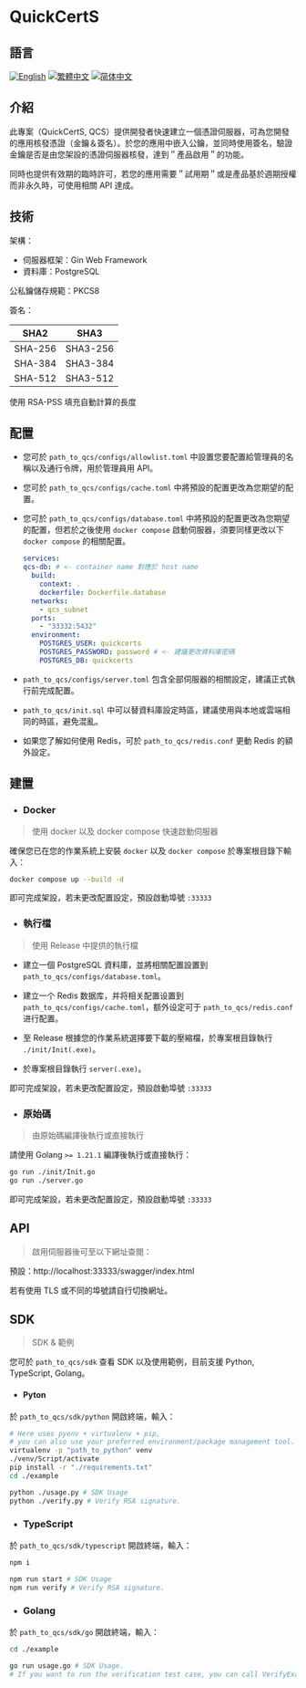 # QuickCertS

## 語言

<p>
    <a href="./README.md"><img alt="English" src="https://img.shields.io/badge/English-000000?style=for-the-badge"></img></a>
    <a href="./README-zhHant.md"><img alt="繁體中文" src="https://img.shields.io/badge/繁體中文-000000?style=for-the-badge"></img></a>
    <a href="./README-zhHans.md"><img alt="简体中文" src="https://img.shields.io/badge/简体中文-000000?style=for-the-badge"></img></a>
</p>

## 介紹

此專案（QuickCertS, QCS）提供開發者快速建立一個憑證伺服器，可為您開發的應用核發憑證（金鑰＆簽名）。於您的應用中嵌入公鑰，並同時使用簽名，驗證金鑰是否是由您架設的憑證伺服器核發，達到＂產品啟用＂的功能。

同時也提供有效期的臨時許可，若您的應用需要＂試用期＂或是產品基於週期授權而非永久時，可使用相關 API 達成。

## 技術

架構：

- 伺服器框架：Gin Web Framework
- 資料庫：PostgreSQL

公私鑰儲存規範：PKCS8

簽名：

| SHA2    | SHA3     |
| ------- | -------- |
| SHA-256 | SHA3-256 |
| SHA-384 | SHA3-384 |
| SHA-512 | SHA3-512 |

使用 RSA-PSS 填充自動計算的長度

## 配置

- 您可於 `path_to_qcs/configs/allowlist.toml` 中設置您要配置給管理員的名稱以及通行令牌，用於管理員用 API。

- 您可於 `path_to_qcs/configs/cache.toml` 中將預設的配置更改為您期望的配置。

- 您可於 `path_to_qcs/configs/database.toml` 中將預設的配置更改為您期望的配置，但若於之後使用 `docker compose` 啟動伺服器，須要同樣更改以下 `docker compose` 的相關配置。

  ```yml
  services:
  qcs-db: # <- container name 對應於 host name
    build:
      context: .
      dockerfile: Dockerfile.database
    networks:
      - qcs_subnet
    ports:
      - "33332:5432"
    environment:
      POSTGRES_USER: quickcerts
      POSTGRES_PASSWORD: password # <- 建議更改資料庫密碼
      POSTGRES_DB: quickcerts
  ```

- `path_to_qcs/configs/server.toml` 包含全部伺服器的相關設定，建議正式執行前完成配置。

- `path_to_qcs/init.sql` 中可以替資料庫設定時區，建議使用與本地或雲端相同的時區，避免混亂。

- 如果您了解如何使用 Redis，可於 `path_to_qcs/redis.conf` 更動 Redis 的額外設定。

## 建置

- ### Docker

> 使用 docker 以及 docker compose 快速啟動伺服器

確保您已在您的作業系統上安裝 `docker` 以及 `docker compose` 於專案根目錄下輸入：

```sh
docker compose up --build -d
```

即可完成架設，若未更改配置設定，預設啟動埠號 `:33333`

- ### 執行檔

> 使用 Release 中提供的執行檔

- 建立一個 PostgreSQL 資料庫，並將相關配置設置到 `path_to_qcs/configs/database.toml`。

- 建立一个 Redis 数据库，并将相关配置设置到 `path_to_qcs/configs/cache.toml`，额外设定可于 `path_to_qcs/redis.conf` 进行配置。

- 至 Release 根據您的作業系統選擇要下載的壓縮檔，於專案根目錄執行 `./init/Init(.exe)`。

- 於專案根目錄執行 `server(.exe)`。

即可完成架設，若未更改配置設定，預設啟動埠號 `:33333`

- ### 原始碼

> 由原始碼編譯後執行或直接執行

請使用 Golang `>= 1.21.1` 編譯後執行或直接執行：

```sh
go run ./init/Init.go
go run ./server.go
```

即可完成架設，若未更改配置設定，預設啟動埠號 `:33333`

## API

> 啟用伺服器後可至以下網址查閱：

預設：http://localhost:33333/swagger/index.html

若有使用 TLS 或不同的埠號請自行切換網址。

## SDK

> SDK & 範例

您可於 `path_to_qcs/sdk` 查看 SDK 以及使用範例，目前支援 Python, TypeScript, Golang。

- #### Pyton

於 `path_to_qcs/sdk/python` 開啟終端，輸入：

```sh
# Here uses pyenv + virtualenv + pip,
# you can also use your preferred environment/package management tool.
virtualenv -p "path_to_python" venv
./venv/Script/activate
pip install -r "./requirements.txt"
cd ./example

python ./usage.py # SDK Usage
python ./verify.py # Verify RSA signature.
```

- ### TypeScript

於 `path_to_qcs/sdk/typescript` 開啟終端，輸入：

```sh
npm i

npm run start # SDK Usage
npm run verify # Verify RSA signature.
```

- ### Golang

於 `path_to_qcs/sdk/go` 開啟終端，輸入：

```sh
cd ./example

go run usage.go # SDK Usage.
# If you want to run the verification test case, you can call VerifyExample().
```
